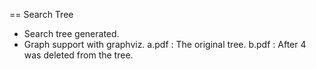 == Search Tree

* Search tree generated.
* Graph support with graphviz.
  a.pdf : The original tree.
  b.pdf : After 4 was deleted from the tree.

